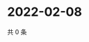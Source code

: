 # 2022-02-08

共 0 条

<!-- BEGIN WEIBO -->
<!-- 最后更新时间 Tue Feb 08 2022 09:54:05 GMT+0800 (China Standard Time) -->

<!-- END WEIBO -->
